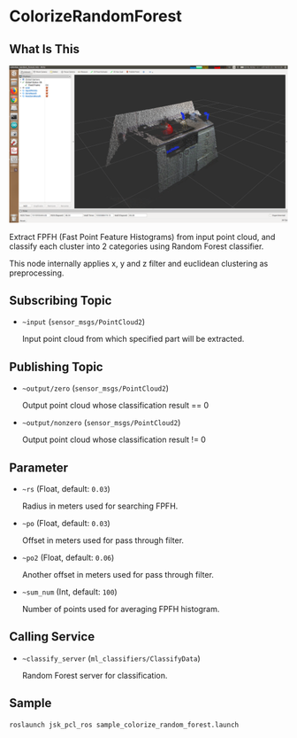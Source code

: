 # ColorizeRandomForest

## What Is This
![](images/colorize_random_forest.png)

Extract FPFH (Fast Point Feature Histograms) from input point cloud, and classify each cluster into 2 categories using Random Forest classifier.

This node internally applies x, y and z filter and euclidean clustering as preprocessing.


## Subscribing Topic

* `~input` (`sensor_msgs/PointCloud2`)

  Input point cloud from which specified part will be extracted.


## Publishing Topic

* `~output/zero` (`sensor_msgs/PointCloud2`)

  Output point cloud whose classification result == 0

* `~output/nonzero` (`sensor_msgs/PointCloud2`)

  Output point cloud whose classification result != 0


## Parameter

* `~rs` (Float, default: `0.03`)

  Radius in meters used for searching FPFH.

* `~po` (Float, default: `0.03`)

  Offset in meters used for pass through filter.

* `~po2` (Float, default: `0.06`)

  Another offset in meters used for pass through filter.

* `~sum_num` (Int, default: `100`)

  Number of points used for averaging FPFH histogram.


## Calling Service

* `~classify_server` (`ml_classifiers/ClassifyData`)

  Random Forest server for classification.


## Sample

```bash
roslaunch jsk_pcl_ros sample_colorize_random_forest.launch
```
